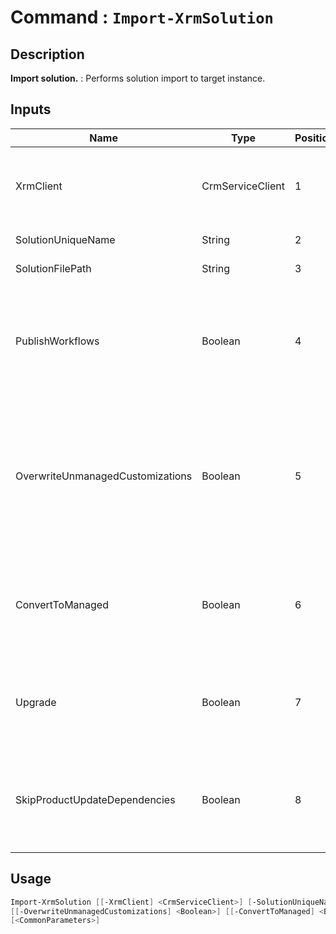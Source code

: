 ﻿# Command : `Import-XrmSolution` 

## Description

**Import solution.** : Performs solution import to target instance.

## Inputs

Name|Type|Position|Required|Default|Description
----|----|--------|--------|-------|-----------
XrmClient|CrmServiceClient|1|false|$Global:XrmClient|Xrm connector initialized to target instance. Use latest one by default. (CrmServiceClient)
SolutionUniqueName|String|2|true||Solution unique name to import.
SolutionFilePath|String|3|true||Full path to solution file (.zip).
PublishWorkflows|Boolean|4|false|True|Gets or sets whether any processes (workflows) included in the solution should be activated after they are imported. (Default : true)
OverwriteUnmanagedCustomizations|Boolean|5|false|False|Gets or sets whether any unmanaged customizations that have been applied over existing managed solution components should be overwritten. (Default : true)
ConvertToManaged|Boolean|6|false|False|Direct the system to convert any matching unmanaged customizations into your managed solution. (Default : false)
Upgrade|Boolean|7|false|False|Gets or sets whether to import the solution as a holding solution staged for upgrade. (Default : false)
SkipProductUpdateDependencies|Boolean|8|false|True|Gets or sets whether enforcement of dependencies related to product updates should be skipped. (Default : false)


## Usage

```Powershell 
Import-XrmSolution [[-XrmClient] <CrmServiceClient>] [-SolutionUniqueName] <String> [-SolutionFilePath] <String> [[-PublishWorkflows] <Boolean>] 
[[-OverwriteUnmanagedCustomizations] <Boolean>] [[-ConvertToManaged] <Boolean>] [[-Upgrade] <Boolean>] [[-SkipProductUpdateDependencies] <Boolean>] 
[<CommonParameters>]
``` 


